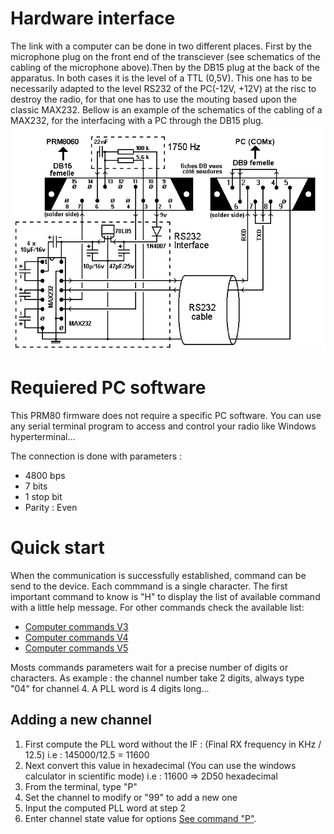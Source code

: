 Hardware interface
==================
The link with a computer can be done in two different places. First by the microphone plug on the front end of the transciever (see schematics of the cabling of the microphone above).Then by the DB15 plug at the back of the apparatus. In both cases it is the level of a TTL (0,5V). This one has to be necessarily adapted to the level RS232 of the PC(-12V, +12V) at the risc to destroy the radio, for that one has to use the mouting based upon the classic MAX232. Bellow is an example of the schematics of the cabling of a MAX232, for the interfacing with a PC through the DB15 plug.
![DB-15 interface](Db15_interface.png)

Requiered PC software
=====================
This PRM80 firmware does not require a specific PC software. You can use any serial terminal program to access and control your radio like Windows hyperterminal...

The connection is done with parameters :

* 4800 bps
* 7 bits
* 1 stop bit
* Parity : Even

Quick start
===========
When the communication is successfully established, command can be send to the device. Each commmand is a single character. The first important command to know is "H" to display the list of available command with a little help message. For other commands check the available list:

- [Computer commands V3](Computer_commands_V3.md)
- [Computer commands V4](Computer_commands_V4.md)
- [Computer commands V5](Computer_commands_V5.md)

Mosts commands parameters wait for a precise number of digits or characters. As example : the channel number take 2 digits, always type "04" for channel 4. A PLL word is 4 digits long...

Adding a new channel
--------------------
1. First compute the PLL word without the IF : (Final RX frequency in KHz / 12.5)
   i.e : 145000/12.5 = 11600
2. Next convert this value in hexadecimal (You can use the windows calculator in scientific mode)
    i.e : 11600 => 2D50 hexadecimal
3. From the terminal, type "P"
4. Set the channel to modify or "99" to add a new one
5. Input the computed PLL word at step 2
6. Enter channel state value for options [See command "P"](Computer_commands_V4.md). 

